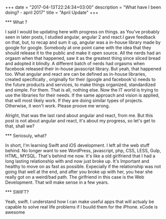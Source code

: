+++
date = "2017-04-13T22:24:34+03:00"
description = "What have I been doing? - april 2017"
title = "April Update"
+++

*** What ?

I said I would be updating here with progress on things. as You've probably seen in later posts, I studied angular, angular 2 and react.I gave feedback on that, but, to recap and sum it up, angular was a in-house library made by google for google. Somebody at one point came with the idea that they should release it to the public and make it open source. All the nerds had an orgasm when that happened, saw it as the greatest thing since sliced bread and adopted it blindly. A different batch of nerds had orgasms when facebook released their in-house javascript library. But yeah, that happened too. What angular and react are can be defined as in-house libraries, created specifically , originally for their (google and facebook's) needs to the future products and services, to make things organized, standardized and simple. For them. That is all, nothing else. Now the IT world is trying to use the libraries for their needs. If the same approach and vision is applied, that will most likely work. If they are doing similar types of projects. Otherwise, it won't work. Please proove me wrong.

Alright, that was the last rand about angular and react, from me. But this post is not about angular and react, it's about my progress, so let's get to that, shall we?

*** Seriosuly, what?

In short, I'm learning Swift and iOS development. I left all the web stuff behind. No longer want to see WordPress, javascript, php, CSS, LESS, Gulp, HTML, MYSQL. That's behind me now. It's like a old girlfriend that I had a long lasting relationship with and now just broke up. It's Important and healthy to move on as fast as possible. Expecially if the relationship was not going that well at the end, and after you broke up with her, you hear she really got on a weird/bad path. The girlfriend in this case is the Web Development. That will make sense in a few years.

*** SWIFT?

Yeah, swift. I understand how I can make useful apps that will actualy be capable to solve real life problems if I buuild them for the iPhone. xCode is awesome

